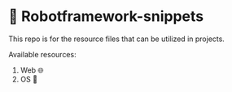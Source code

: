 # 🤖 Robotframework-snippets

This repo is for the resource files that can be utilized in projects.

Available resources:
1. Web 🌐
2. OS 💽
